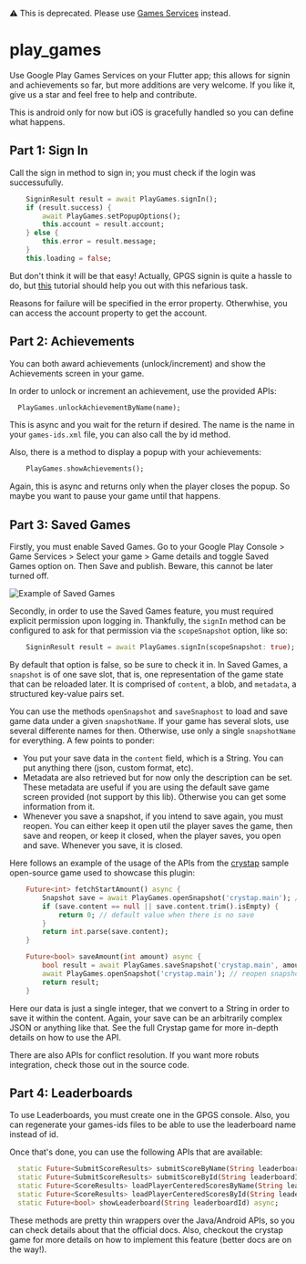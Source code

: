 ⚠️ This is deprecated. Please use [Games Services](https://github.com/Abedalkareem/games_services) instead.

# play_games

Use Google Play Games Services on your Flutter app; this allows for signin and achievements so far, but more additions are very welcome. If you like it, give us a star and feel free to help and contribute.

This is android only for now but iOS is gracefully handled so you can define what happens.

## Part 1: Sign In

Call the sign in method to sign in; you must check if the login was successufully.

```dart
    SigninResult result = await PlayGames.signIn();
    if (result.success) {
        await PlayGames.setPopupOptions();
        this.account = result.account;
    } else {
        this.error = result.message;
    }
    this.loading = false;
```

But don't think it will be that easy! Actually, GPGS signin is quite a hassle to do, but [this](doc/signin.md) tutorial should help you out with this nefarious task.

Reasons for failure will be specified in the error property. Otherwhise, you can access the account property to get the account.

## Part 2: Achievements

You can both award achievements (unlock/increment) and show the Achievements screen in your game.

In order to unlock or increment an achievement, use the provided APIs:

```dart
  PlayGames.unlockAchievementByName(name);
```

This is async and you wait for the return if desired. The name is the name in your `games-ids.xml` file, you can also call the by id method.

Also, there is a method to display a popup with your achievements:

```dart
    PlayGames.showAchievements();
```

Again, this is async and returns only when the player closes the popup. So maybe you want to pause your game until that happens.

## Part 3: Saved Games

Firstly, you must enable Saved Games. Go to your Google Play Console > Game Services > Select your game > Game details and toggle Saved Games option on. Then Save and publish. Beware, this cannot be later turned off.

![Example of Saved Games](doc/saves/p1.png "Example of Saved Games")

Secondly, in order to use the Saved Games feature, you must required explicit permission upon logging in. Thankfully, the `signIn` method can be configured to ask for that permission via the `scopeSnapshot` option, like so:

```dart
    SigninResult result = await PlayGames.signIn(scopeSnapshot: true); // allow to load/save games later
```

By default that option is false, so be sure to check it in. In Saved Games, a `snapshot` is of one save slot, that is, one representation of the game state that can be reloaded later. It is comprised of `content`, a blob, and `metadata`, a structured key-value pairs set.

You can use the methods `openSnapshot` and `saveSnaphost` to load and save game data under a given `snapshotName`. If your game has several slots, use several differente names for then. Otherwise, use only a single `snapshotName` for everything. A few points to ponder:

 * You put your save data in the `content` field, which is a String. You can put anything there (json, custom format, etc).
 * Metadata are also retrieved but for now only the description can be set. These metadata are useful if you are using the default save game screen provided (not support by this lib). Otherwise you can get some information from it.
 * Whenever you save a snapshot, if you intend to save again, you must reopen. You can either keep it open util the player saves the game, then save and reopen, or keep it closed, when the player saves, you open and save. Whenever you save, it is closed.

Here follows an example of the usage of the APIs from the [crystap](https://github.com/luanpotter/crystap) sample open-source game used to showcase this plugin:

```dart
    Future<int> fetchStartAmount() async {
        Snapshot save = await PlayGames.openSnapshot('crystap.main'); // load the existing save or create a new empty one if none exists
        if (save.content == null || save.content.trim().isEmpty) {
            return 0; // default value when there is no save
        }
        return int.parse(save.content);
    }

    Future<bool> saveAmount(int amount) async {
        bool result = await PlayGames.saveSnapshot('crystap.main', amount.toString()); // save the current state to the snapshot
        await PlayGames.openSnapshot('crystap.main'); // reopen snapshot after save
        return result;
    }
```

Here our data is just a single integer, that we convert to a String in order to save it within the content. Again, your save can be an arbitrarily complex JSON or anything like that. See the full Crystap game for more in-depth details on how to use the API.

There are also APIs for conflict resolution. If you want more robuts integration, check those out in the source code.

## Part 4: Leaderboards

To use Leaderboards, you must create one in the GPGS console. Also, you can regenerate your games-ids files to be able to use the leaderboard name instead of id.

Once that's done, you can use the following APIs that are available:

```dart
  static Future<SubmitScoreResults> submitScoreByName(String leaderboardName, int score) async;
  static Future<SubmitScoreResults> submitScoreById(String leaderboardId, int score) async;
  static Future<ScoreResults> loadPlayerCenteredScoresByName(String leaderboardName, TimeSpan timeSpan, CollectionType collectionType, int maxResults, { bool forceReload = false }) async;
  static Future<ScoreResults> loadPlayerCenteredScoresById(String leaderboardId, TimeSpan timeSpan, CollectionType collectionType, int maxResults, { bool forceReload = false }) async;
  static Future<bool> showLeaderboard(String leaderboardId) async;
```

These methods are pretty thin wrappers over the Java/Android APIs, so you can check details about that the official docs. Also, checkout the crystap game for more details on how to implement this feature (better docs are on the way!).
